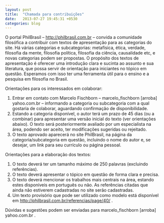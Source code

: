 ```yaml
---
layout: post
title:  "Chamada para contribuições"
date:   2013-07-27 19:45:31 +0530
categories: blog
---
```

O portal PhilBrasil – <a href="http://philbrasil.com.br">http://philbrasil.com.br</a> – convida a comunidade filosófica a contribuir com textos de apresentação para as categorias do site. Há várias categorias e subcategorias: metafísica, ética, verdade, filosofia da mente, filosofia política, filosofia da ciência, causalidade etc, e novas categorias podem ser propostas. O propósito dos textos de apresentação é oferecer uma introdução clara e sucinta ao assunto e sua literatura, que possa servir de orientação para iniciantes no tópico em questão. Esperamos com isso ter uma ferramenta útil para o ensino e a pesquisa em filosofia no Brasil.

Orientações para os interessados em colaborar:
<ol>
	<li>Entrar em contato com Marcelo Fischborn – marcelo_fischborn [arroba] yahoo.com.br – informando a categoria ou subcategoria com a qual gostaria de colaborar, aguardando confirmação de disponibilidade.</li>
	<li>Estando a categoria disponível, o autor terá um prazo de 45 dias (ou a combinar) para apresentar uma versão inicial do texto (ver orientações abaixo). O texto será posteriormente avaliado por um especialista na área, podendo ser aceito, ter modificações sugeridas ou rejeitado.</li>
	<li>O texto aprovado aparecerá no site PhilBrasil, na página da categoria/subcategoria em questão, incluindo o nome do autor e, se desejar, um link para seu currículo ou página pessoal.</li>
</ol>
Orientações para a elaboração dos textos:
<ol>
	<li>O texto deverá ter um tamanho máximo de 250 palavras (excluindo referências).</li>
	<li>O texto deverá apresentar o tópico em questão de forma clara e precisa.</li>
	<li>O texto deverá mencionar os trabalhos mais centrais na área, estando estes disponíveis em português ou não. As referências citadas que ainda não estiverem cadastradas no site serão cadastradas.</li>
	<li>Um texto provisório que pode ser utilizado como modelo está disponível em <a href="http://philbrasil.com.br/referencias/page/40/">http://philbrasil.com.br/referencias/page/40/</a> .</li>
</ol>
Dúvidas e sugestões podem ser enviadas para marcelo_fischborn [arroba] yahoo.com.br .
